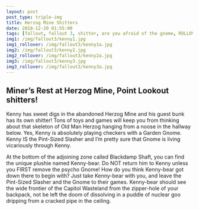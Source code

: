 ```yaml
---
layout: post
post_type: triple-img
title: Herzog Mine Shitters
date: 2018-12-20 01:55:00
tags: [fallout, fallout 3, shitter, are you afraid of the gnome, ROLLOVER]
img1: /img/fallout3/kenny1.jpg
img1_rollover: /img/fallout3/kenny1a.jpg
img2: /img/fallout3/kenny2.jpg
img2_rollover: /img/fallout3/kenny2a.jpg
img3: /img/fallout3/kenny3.jpg
img3_rollover: /img/fallout3/kenny3a.jpg
---
```

## Miner’s Rest at Herzog Mine, Point Lookout shitters!

Kenny has sweet digs in the abandoned Herzog Mine and his guest bunk has its own shitter! Tons of toys and games will keep you from thinking about that skeleton of Old Man Herzog hanging from a noose in the hallway below. Yes, Kenny is absolutely playing checkers with a Garden Gnome. Kenny IS the Pint-Sized Slasher and I’m pretty sure that Gnome is living vicariously through Kenny.

At the bottom of the adjoining zone called Blackdamp Shaft, you can find the unique plushie named Kenny-bear. Do NOT return him to Kenny unless you FIRST remove the psycho Gnome! How do you think Kenny-bear got down there to begin with? Just take Kenny-bear with you, and leave the Pint-Sized Slasher and the Gnome to their games. Kenny-bear should see the wide frontier of the Capitol Wasteland from the zipper-hole of your backpack, not be left the doom of dissolving in a puddle of nuclear goo dripping from a cracked pipe in the ceiling.

